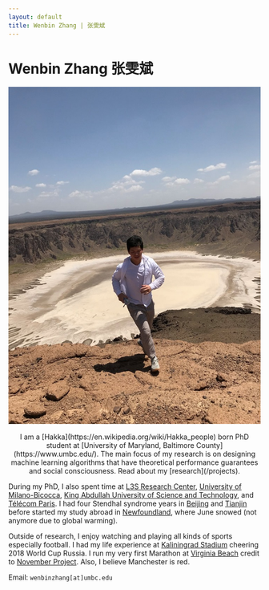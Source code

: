 ```yaml
---
layout: default
title: Wenbin Zhang | 张雯斌
---
```

	
	
# Wenbin Zhang 张雯斌 #

<img src="img/taif.jpg" alt="Photo" class="leftside_image">

<p align="center">I am a [Hakka](https://en.wikipedia.org/wiki/Hakka_people) born PhD student at [University of Maryland, Baltimore County](https://www.umbc.edu/). The main focus of my research is on designing machine learning algorithms that have theoretical performance guarantees and social consciousness. Read about my [research](/projects).</p>

During my PhD, I also spent time at [L3S Research Center](https://www.l3s.de/de), [University of Milano-Bicocca](https://www.unimib.it/), [King Abdullah University of Science and Technology](https://www.kaust.edu.sa/en), and [Télécom Paris](https://dig.telecom-paristech.fr/blog/). I had four Stendhal syndrome years in [Beijing](https://www.google.com/maps/@39.9553424,116.3162938,17z?hl=en&authuser=0) and [Tianjin](https://www.google.com/maps/@39.1099492,117.2091143,18z?hl=en&authuser=0) before started my study abroad in [Newfoundland](https://www.google.com/maps/@47.5730776,-52.7360975,16z?hl=en&authuser=0), where June snowed (not anymore due to global warming). 

Outside of research, I enjoy watching and playing all kinds of sports especially football. I had my life experience at [Kaliningrad Stadium](https://en.wikipedia.org/wiki/Kaliningrad_Stadium) cheering 2018 World Cup Russia. I run my very first Marathon at [Virginia Beach](https://www.shamrockmarathon.com/) credit to [November Project](https://november-project.com/baltimore-md/). Also, I believe Manchester is red. 
		
Email: `wenbinzhang[at]umbc.edu`



